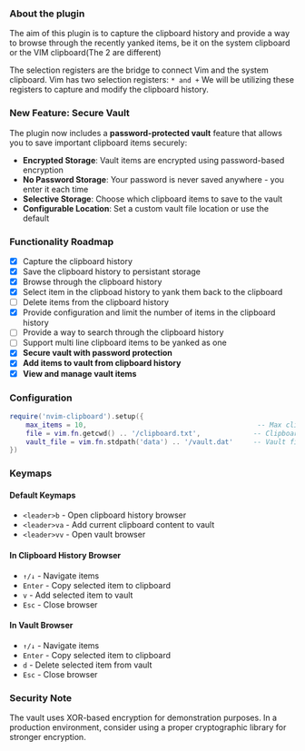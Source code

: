 ### About the plugin

The aim of this plugin is to capture the clipboard history and provide a way to browse through the recently yanked items,
be it on the system clipboard or the VIM clipboard(The 2 are different)

The selection registers are the bridge to connect Vim and the system clipboard. Vim has two selection registers: `* and +`
We will be utilizing these registers to capture and modify the clipboard history.

### New Feature: Secure Vault

The plugin now includes a **password-protected vault** feature that allows you to save important clipboard items securely:

- **Encrypted Storage**: Vault items are encrypted using password-based encryption
- **No Password Storage**: Your password is never saved anywhere - you enter it each time
- **Selective Storage**: Choose which clipboard items to save to the vault
- **Configurable Location**: Set a custom vault file location or use the default

### Functionality Roadmap

- [x] Capture the clipboard history
- [x] Save the clipboard history to persistant storage
- [x] Browse through the clipboard history
- [x] Select item in the clipboad history to yank them back to the clipboard
- [ ] Delete items from the clipboard history
- [x] Provide configuration and limit the number of items in the clipboard history
- [ ] Provide a way to search through the clipboard history
- [ ] Support multi line clipboard items to be yanked as one
- [x] **Secure vault with password protection**
- [x] **Add items to vault from clipboard history**
- [x] **View and manage vault items**

### Configuration

```lua
require('nvim-clipboard').setup({
    max_items = 10,                                          -- Max clipboard history items
    file = vim.fn.getcwd() .. '/clipboard.txt',             -- Clipboard history file
    vault_file = vim.fn.stdpath('data') .. '/vault.dat'     -- Vault file location (optional)
})
```

### Keymaps

#### Default Keymaps
- `<leader>b` - Open clipboard history browser
- `<leader>va` - Add current clipboard content to vault
- `<leader>vv` - Open vault browser

#### In Clipboard History Browser
- `↑/↓` - Navigate items
- `Enter` - Copy selected item to clipboard
- `v` - Add selected item to vault
- `Esc` - Close browser

#### In Vault Browser
- `↑/↓` - Navigate items
- `Enter` - Copy selected item to clipboard
- `d` - Delete selected item from vault
- `Esc` - Close browser

### Security Note

The vault uses XOR-based encryption for demonstration purposes. In a production environment, consider using a proper cryptographic library for stronger encryption.
